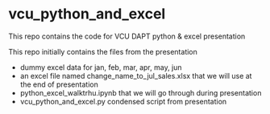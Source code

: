 # vcu_python_and_excel
This repo contains the code for VCU DAPT python &amp; excel presentation

This repo initially contains the files from the presentation  
-  dummy excel data for jan, feb, mar, apr, may, jun  
-  an excel file named change_name_to_jul_sales.xlsx that we will use at the end of presentation  
-  python_excel_walktrhu.ipynb that we will go through during presentation  
-  vcu_python_and_excel.py condensed script from presentation  

